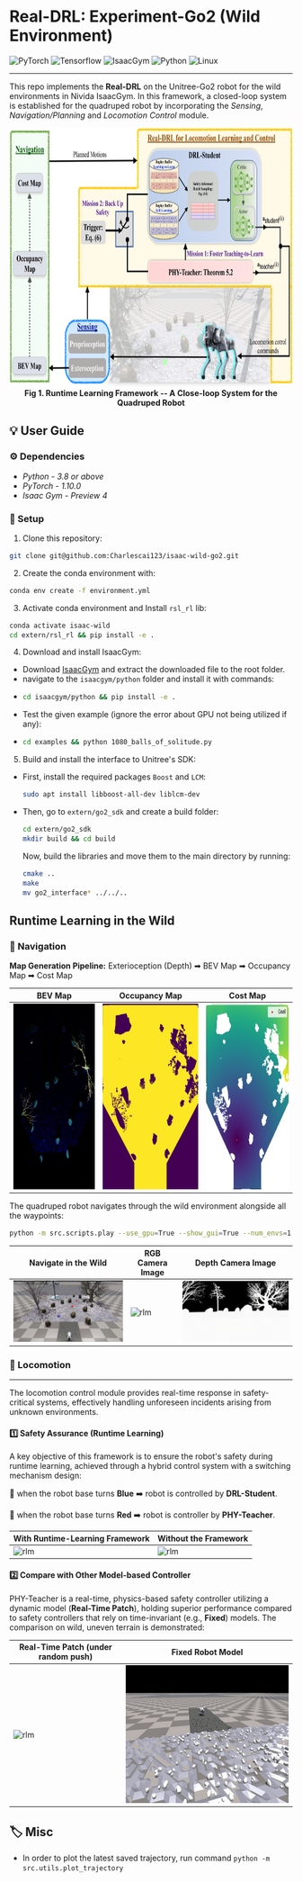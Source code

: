 # Real-DRL: Experiment-Go2 (Wild Environment)

![PyTorch](https://img.shields.io/badge/PyTorch-3.2.6-red?logo=pytorch)
![Tensorflow](https://img.shields.io/badge/Tensorflow-2.11.0-orange?logo=tensorflow)
![IsaacGym](https://img.shields.io/badge/IsaacGym-Preview4-darkgrey?logo=isaacgym)
![Python](https://img.shields.io/badge/Python-3.8+-blue?logo=python)
![Linux](https://img.shields.io/badge/Linux-22.04-yellow?logo=linux)

---

This repo implements the **Real-DRL** on the Unitree-Go2 robot for the wild environments in Nivida IsaacGym. In this framework, a closed-loop system is established for the quadruped robot by incorporating the *Sensing*, *Navigation/Planning* and *Locomotion Control* module.
<p align="center">
 <img src="./docs/navigation.png" height="460" alt="scene"/> 
 <br><b>Fig 1. Runtime Learning Framework -- A Close-loop System for the Quadruped Robot</b>
</p>

## 💡 User Guide

### ⚙️ Dependencies

* *Python - 3.8 or above*
* *PyTorch - 1.10.0*
* *Isaac Gym - Preview 4*

### 🔨 Setup

1. Clone this repository:

```bash
git clone git@github.com:Charlescai123/isaac-wild-go2.git
```

2. Create the conda environment with:

```bash
conda env create -f environment.yml
```

3. Activate conda environment and Install `rsl_rl` lib:

```bash
conda activate isaac-wild
cd extern/rsl_rl && pip install -e .
```

4. Download and install IsaacGym:

* Download [IsaacGym](https://developer.nvidia.com/isaac-gym) and extract the downloaded file to the root folder.
* navigate to the `isaacgym/python` folder and install it with commands:
* ```bash
  cd isaacgym/python && pip install -e .
  ```
* Test the given example (ignore the error about GPU not being utilized if any):
* ```bash
  cd examples && python 1080_balls_of_solitude.py
  ```

5. Build and install the interface to Unitree's SDK:

* First, install the required packages `Boost` and `LCM`:

   ```bash
   sudo apt install libboost-all-dev liblcm-dev
   ```

* Then, go to `extern/go2_sdk` and create a build folder:
   ```bash
   cd extern/go2_sdk
   mkdir build && cd build
   ```

  Now, build the libraries and move them to the main directory by running:
   ```bash
   cmake ..
   make
   mv go2_interface* ../../..
   ```

## Runtime Learning in the Wild

[//]: # (<p align="center">)
[//]: # ( <img src="./docs/scene.png" alt="rlm"/> )

### 📍 Navigation

**Map Generation Pipeline:** Exterioception (Depth) ➡ BEV Map ➡ Occupancy Map ➡ Cost Map

| BEV Map                                      | Occupancy Map                                      | Cost Map                                     |
|----------------------------------------------|----------------------------------------------------|----------------------------------------------|
| <img src="./docs/bev_map.png" height="330"/> | <img src="./docs/occupancy_map.png" height="330"/> | <img src="./docs/costmap.png" height="330"/> |

The quadruped robot navigates through the wild environment alongside all the waypoints:

```bash
python -m src.scripts.play --use_gpu=True --show_gui=True --num_envs=1
```

| Navigate in the Wild          | RGB Camera Image                           | Depth Camera Image                          |
|-------------------------------|--------------------------------------------|---------------------------------------------|
| <img src="./docs/nav.gif" alt="rlm"/> | <img src="./docs/nav_rgb.gif"  alt="rlm"/> | <img src="./docs/nav_depth.gif" alt="rlm"/> |

### 🦿 Locomotion

---


The locomotion control module provides real-time response in safety-critical systems, effectively
handling unforeseen incidents arising from unknown environments.


#### 1️⃣ Safety Assurance (Runtime Learning)

A key objective of this framework is to ensure the robot's safety during runtime learning, achieved through a
hybrid control system with a switching mechanism design:

🔹 when the robot base turns **Blue** ➡️ robot is controlled by **DRL-Student**.

🔺 when the robot base turns **Red** ➡️ robot is controller by **PHY-Teacher**.

| With Runtime-Learning Framework                         | Without the Framework                                 |
   |---------------------------------------------------------|-------------------------------------------------------|
| <img src="./docs/with-rlm.gif" height="245" alt="rlm"/> | <img src="./docs/wo-rlm.gif" height="245" alt="rlm"/> |

#### ️2️⃣ **Compare with Other Model-based Controller**

PHY-Teacher is a real-time, physics-based safety controller utilizing a dynamic model (**Real-Time Patch**), holding
superior performance compared to safety controllers that rely on time-invariant (e.g., **Fixed**) models. The comparison
on wild, uneven terrain is demonstrated:

| Real-Time Patch (under random push)                         | Fixed Robot Model                                          |
|-------------------------------------------------------------|------------------------------------------------------------|
| <img src="./docs/rlm_go2_push.gif" height="245" alt="rlm"/> | <img src="./docs/fixed_model.gif" height="245" alt="rlm"/> |


## 🏷️ Misc

- In order to plot the latest saved trajectory, run command `python -m src.utils.plot_trajectory`
